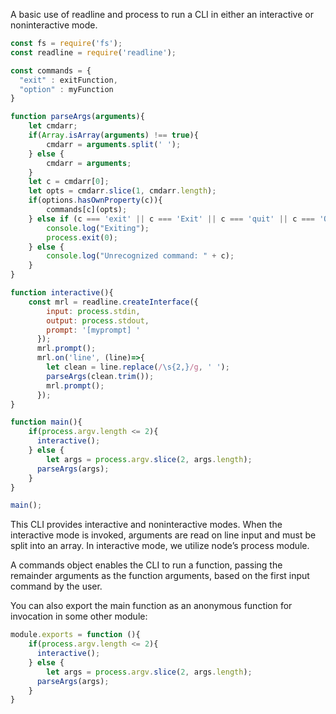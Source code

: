 A basic use of readline and process to run a CLI in either an interactive or noninteractive mode.

```js
const fs = require('fs');
const readline = require('readline');

const commands = {
  "exit" : exitFunction,
  "option" : myFunction
}

function parseArgs(arguments){
	let cmdarr;
	if(Array.isArray(arguments) !== true){
		cmdarr = arguments.split(' ');
	} else {
		cmdarr = arguments;
	}
	let c = cmdarr[0];
	let opts = cmdarr.slice(1, cmdarr.length);
	if(options.hasOwnProperty(c)){
		commands[c](opts);
	} else if (c === 'exit' || c === 'Exit' || c === 'quit' || c === 'Quit'){
		console.log("Exiting");
		process.exit(0);
	} else {
		console.log("Unrecognized command: " + c);
	}	
}

function interactive(){
	const mrl = readline.createInterface({
		input: process.stdin,
		output: process.stdout,
		prompt: '[myprompt] '
	  });
	  mrl.prompt();
	  mrl.on('line', (line)=>{
	    let clean = line.replace(/\s{2,}/g, ' ');
	    parseArgs(clean.trim());
	    mrl.prompt();
	  });
}

function main(){
	if(process.argv.length <= 2){
	  interactive();  
	} else {
		let args = process.argv.slice(2, args.length);
      parseArgs(args); 
	}	
}

main();
```

This CLI provides interactive and noninteractive modes. When the interactive mode is invoked, arguments are read on line input and must be split into an array. In interactive mode, we utilize node’s process module.

A commands object enables the CLI to run a function, passing the remainder arguments as the function arguments, based on the first input command by the user.

You can also export the main function as an anonymous function for invocation in some other module:

```js
module.exports = function (){
	if(process.argv.length <= 2){
	  interactive();  
	} else {
		let args = process.argv.slice(2, args.length);
      parseArgs(args); 
	}	
}
```